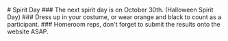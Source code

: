 <br/>
# Spirit Day
### The next spirit day is on October 30th. (Halloween Spirit Day)
### Dress up in your costume, or wear orange and black to count as a participant.
### Homeroom reps, don't forget to submit the results onto the website ASAP.

<!--
## Terracycle is the chance to get green in your community!
## We are collecting personal beauty care items
## We accept:
### -toothpaste and mouthwash containers
### -soap, shampoo, and lotion bottles
### -make-up containers
### -any plastic containers used for your personal care and hygiene

## Encourage your homeroom to participate, because the homeroom with the most participation will receive a special prize!
## Thank you for helping your community raise awareness about keeping this Earth green! We want Earth to stay healthy for a long time!
-->
